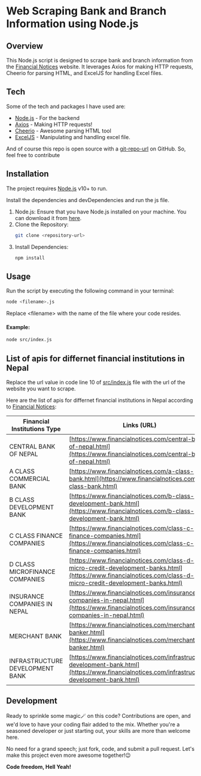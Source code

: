 # Web Scraping Bank and Branch Information using Node.js

## Overview

This Node.js script is designed to scrape bank and branch information from the [Financial Notices] website. It leverages Axios for making HTTP requests, Cheerio for parsing HTML, and ExcelJS for handling Excel files.

## Tech

Some of the tech and packages I have used are:

- [Node.js] - For the backend
- [Axios]   - Making HTTP requests!
- [Cheerio] - Awesome parsing HTML tool
- [ExcelJS] - Manipulating and handling excel file.

And of course this repo is open source with a [git-repo-url] on GitHub. So, feel free to contribute

## Installation

The project requires [Node.js] v10+ to run.

Install the dependencies and devDependencies and run the js file.
1) Node.js: Ensure that you have Node.js installed on your machine. You can download it from [here][Node.js].
2) Clone the Repository:
    ```bash
    git clone <repository-url>
    ```
3) Install Dependencies:
    ```cmd
    npm install
    ```
## Usage
Run the script by executing the following command in your terminal:

```bash
node <filename>.js
```
Replace <filename<filename>> with the name of the file where your code resides.

#### Example:
```bash
node src/index.js
```

## List of apis for differnet financial institutions in Nepal

Replace the url value in code line 10 of [src/index.js][git-repo-url] file with the url of the website you want to scrape.

Here are the list of apis for differnet financial institutions in Nepal according to [Financial Notices]:

| Financial Institutions Type | Links (URL) |
| ------ | ------ |
| CENTRAL BANK OF NEPAL | [https://www.financialnotices.com/central-bank-of-nepal.html](https://www.financialnotices.com/central-bank-of-nepal.html) |
| A CLASS COMMERCIAL BANK | [https://www.financialnotices.com/a-class-bank.html](https://www.financialnotices.com/a-class-bank.html) |
| B CLASS DEVELOPMENT BANK | [https://www.financialnotices.com/b-class-development-bank.html](https://www.financialnotices.com/b-class-development-bank.html) |
| C CLASS FINANCE COMPANIES | [https://www.financialnotices.com/class-c-finance-companies.html](https://www.financialnotices.com/class-c-finance-companies.html) |
| D CLASS MICROFINANCE COMPANIES | [https://www.financialnotices.com/class-d-micro-credit-development-banks.html](https://www.financialnotices.com/class-d-micro-credit-development-banks.html) |
| INSURANCE COMPANIES IN NEPAL | [https://www.financialnotices.com/insurance-companies-in-nepal.html](https://www.financialnotices.com/insurance-companies-in-nepal.html) |
| MERCHANT BANK | [https://www.financialnotices.com/merchant-banker.html](https://www.financialnotices.com/merchant-banker.html) |
| INFRASTRUCTURE DEVELOPMENT BANK | [https://www.financialnotices.com/infrastructure-development-bank.html](https://www.financialnotices.com/infrastructure-development-bank.html) |

## Development

Ready to sprinkle some magic🪄 on this code? Contributions are open, and we'd love to have your coding flair added to the mix. Whether you're a seasoned developer or just starting out, your skills are more than welcome here.

No need for a grand speech; just fork, code, and submit a pull request. Let's make this project even more awesome together!😉

**Code freedom, Hell Yeah!**

[//]: # (These are reference links used in the body of this note and get stripped out when the markdown processor does its job. There is no need to format nicely because it shouldn't be seen. Thanks SO - http://stackoverflow.com/questions/4823468/store-comments-in-markdown-syntax)

   [Financial Notices]: <https://www.financialnotices.com/>
   [Axios]:<https://www.npmjs.com/package/axios>
   [Cheerio]:<https://www.npmjs.com/package/cheerio>
   [node.js]: <http://nodejs.org>
   [ExcelJS]:<https://www.npmjs.com/package/exceljs>
   [git-repo-url]: <https://github.com/Aayushbasnet/web-scrap-all-the-bank-and-branch-names-of-nepal/tree/master>
